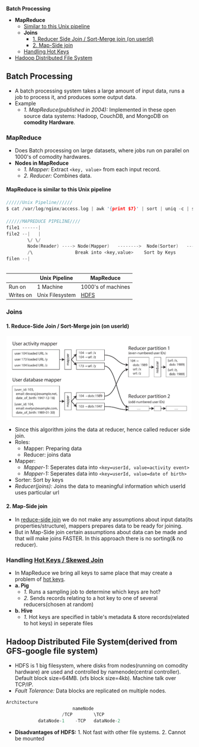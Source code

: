 **Batch Processing**
- **MapReduce**
  - [Similar to this Unix pipeline](#m1)
  - **Joins**
    - [1. Reducer Side Join / Sort-Merge join (on userId)](#smj)
    - [2. Map-Side join](#msj)
  - [Handling Hot Keys](#hhk)
- [Hadoop Distributed File System](#hdfs)


## Batch Processing
- A batch processing system takes a large amount of input data, runs a job to process it, and produces some output data.
- Example
  - _1. MapReduce(published in 2004):_ Implemented in these open source data systems: Hadoop, CouchDB, and MongoDB on **comodity Hardware**.

### MapReduce
- Does Batch processing on large datasets, where jobs run on parallel on 1000's of comodity hardwares.
- **Nodes in MapReduce**
  - _1. Mapper:_ Extract `<key, value>` from each input record. 
  - _2. Reducer:_ Combines data.

<a name=m1></a>
#### MapReduce is similar to this Unix pipeline
```c
//////Unix Pipeline//////
$ cat /var/log/nginx/access.log | awk '{print $7}' | sort | uniq -c | sort -r -n | head -n 5

//////MAPREDUCE PIPELINE////
file1 ------|
file2 --|   |                                                            |--> Node(Reducer)
        \/ \/                                                            |
        Node(Reader) ----> Node(Mapper)   -------->  Node(Sorter)   -----|--> Node(Reducer)
        /\                Break into <key,value>    Sort by Keys         |
filen --|                                                                |--> Node(Reducer)
                                                                           Combine sorted <key,value>
```
| | Unix Pipeline | MapReduce |
|---|---|---|
|Run on| 1 Machine | 1000's of machines|
|Writes on |Unix Filesystem|[HDFS]()|

### Joins
<a name=rsj></a>
#### 1. Reduce-Side Join / Sort-Merge join (on userId)
<img src = images/sort-merge-join.PNG width=500 />

- Since this algorithm joins the data at reducer, hence called reducer side join.
- Roles:
  - Mapper: Preparing data
  - Reducer: joins data
- Mapper:
  - _Mapper-1:_ Seperates data into `<key=userId, value=activity event>`
  - _Mapper-1:_ Seperates data into `<key=userId, value=date of birth>`
- Sorter: Sort by keys
- _Reducer(joins):_ Joins the data to meaningful information which userId uses particular url

<a name=msj></a>
#### 2. Map-Side join
- In [reduce-side join](#rsj) we do not make any assumptions about input data(its properties/structure), mappers prepares data to be ready for joining.
- But in Map-Side join certain assumptions about data can be made and that will make joins FASTER. In this approach there is no sorting(& no reducer).

<a name=hhk></a>
### Handling [Hot Keys / Skewed Join](/System-Design/Concepts/Terms/README.md#hk)
- In MapReduce we bring all keys to same place that may create a problem of [hot keys](/System-Design/Concepts/Terms/README.md#hk).
- **a. Pig**
  - _1._ Runs a sampling job to determine which keys are hot?
  - _2._ Sends records relating to a hot key to one of several reducers(chosen at random)
- **b. Hive**
  - _1._ Hot keys are specified in table's metadata & store records(related to hot keys) in seperate files

<a name=hdfs></a>
## Hadoop Distributed File System(derived from GFS-google file system)
- HDFS is 1 big filesystem, where disks from nodes(running on comodity hardware) are used and controlled by namenode(central controller). Default block size=64MB. (xfs block size=4kb). Machine talk over TCP/IP.
- _Fault Tolerance:_ Data blocks are replicated on multiple nodes. 
```c
Architecture
                         nameNode
                     /TCP        \TCP
            dataNode-1    -TCP   dataNode-2
```
- **Disadvantages of HDFS:**     1. Not fast with other file systems.    2. Cannot be mounted

